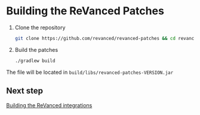 # Building the ReVanced Patches

1. Clone the repository

   ```bash
   git clone https://github.com/revanced/revanced-patches && cd revanced-patches
   ```

2. Build the patches

   ```bash
   ./gradlew build
   ```

The file will be located in `build/libs/revanced-patches-VERSION.jar`

## Next step

[Building the ReVanced integrations](building_revanced_integrations)
